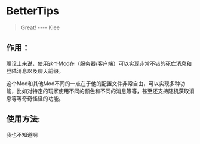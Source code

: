 # BetterTips

> Great!
> 	---- Klee

## 作用：

理论上来说，使用这个Mod在（服务器/客户端）可以实现非常不错的死亡消息和登陆消息以及聊天前缀。

这个Mod和其他Mod不同的一点在于他的配置文件非常自由，可以实现多种功能，比如对特定的玩家使用不同的颜色和不同的消息等等，甚至还支持随机获取消息等等奇奇怪怪的功能。

## 使用方法:

我也不知道啊
